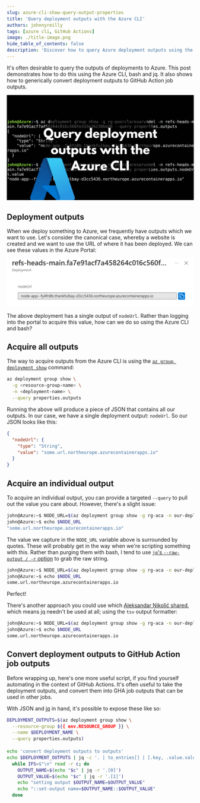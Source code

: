```yaml
---
slug: azure-cli-show-query-output-properties
title: 'Query deployment outputs with the Azure CLI'
authors: johnnyreilly
tags: [azure cli, GitHub Actions]
image: ./title-image.png
hide_table_of_contents: false
description: 'Discover how to query Azure deployment outputs using the Azure CLI, bash, and jq, and convert them to GitHub Action job outputs.'
---
```


It's often desirable to query the outputs of deployments to Azure. This post demonstrates how to do this using the Azure CLI, bash and jq. It also shows how to generically convert deployment outputs to GitHub Action job outputs.

![title image reading "Query deployment outputs with the Azure CLI" with the Azure logo and the Azure Cloud Shell in the background](title-image.png)

<!--truncate-->

## Deployment outputs

When we deploy something to Azure, we frequently have outputs which we want to use. Let's consider the canonical case, whereby a website is created and we want to use the URL of where it has been deployed. We can see these values in the Azure Portal:

![a screenshot of the Azure portal demostrating deployment outputs, there is a single output of "nodeUrl"](./screenshot-azure-portal-deployment-outputs.png)

The above deployment has a single output of `nodeUrl`. Rather than logging into the portal to acquire this value, how can we do so using the Azure CLI and bash?

## Acquire all outputs

The way to acquire outputs from the Azure CLI is using the [`az group deployment show`](https://docs.microsoft.com/en-us/cli/azure/group/deployment?view=azure-cli-latest#az_group_deployment_show) command:

```bash
az deployment group show \
  -g <resource-group-name> \
  -n <deployment-name> \
  --query properties.outputs
```

Running the above will produce a piece of JSON that contains all our outputs. In our case, we have a single deployment output: `nodeUrl`. So our JSON looks like this:

```json
{
  "nodeUrl": {
    "type": "String",
    "value": "some.url.northeurope.azurecontainerapps.io"
  }
}
```

## Acquire an individual output

To acquire an individual output, you can provide a targeted `--query` to pull out the value you care about. However, there's a slight issue:

```bash
john@Azure:~$ NODE_URL=$(az deployment group show -g rg-aca -n our-deployment --query properties.outputs.nodeUrl.value)
john@Azure:~$ echo $NODE_URL
"some.url.northeurope.azurecontainerapps.io"
```

The value we capture in the `NODE_URL` variable above is surrounded by quotes. These will probably get in the way when we're scripting something with this. Rather than purging them with bash, I tend to use [`jq`'s `--raw-output / -r` option](https://stedolan.github.io/jq/manual/) to grab the raw string.

```bash
john@Azure:~$ NODE_URL=$(az deployment group show -g rg-aca -n our-deployment --query properties.outputs | jq -r '.nodeUrl.value')
john@Azure:~$ echo $NODE_URL
some.url.northeurope.azurecontainerapps.io
```

Perfect!

There's another approach you could use which [Aleksandar Nikolić shared](https://twitter.com/alexandair/status/1476554234543890437), which means jq needn't be used at all; using the `tsv` output formatter:

```bash
john@Azure:~$ NODE_URL=$(az deployment group show -g rg-aca -n our-deployment --query properties.outputs.nodeUrl.value -o tsv)
john@Azure:~$ echo $NODE_URL
some.url.northeurope.azurecontainerapps.io
```

## Convert deployment outputs to GitHub Action job outputs

Before wrapping up, here's one more useful script, if you find yourself automating in the context of GitHub Actions. It's often useful to take the deployment outputs, and convert them into GHA job outputs that can be used in other jobs.

With JSON and [jq](https://stedolan.github.io/jq/) in hand, it's possible to expose these like so:

```bash
DEPLOYMENT_OUTPUTS=$(az deployment group show \
  --resource-group ${{ env.RESOURCE_GROUP }} \
  --name $DEPLOYMENT_NAME \
  --query properties.outputs)

echo 'convert deployment outputs to outputs'
echo $DEPLOYMENT_OUTPUTS | jq -c '. | to_entries[] | [.key, .value.value]' |
  while IFS=$"\n" read -r c; do
    OUTPUT_NAME=$(echo "$c" | jq -r '.[0]')
    OUTPUT_VALUE=$(echo "$c" | jq -r '.[1]')
    echo "setting output $OUTPUT_NAME=$OUTPUT_VALUE"
    echo "::set-output name=$OUTPUT_NAME::$OUTPUT_VALUE"
  done
```
